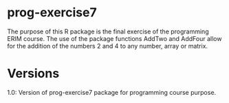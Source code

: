 prog-exercise7
==============
The purpose of this R package is the final exercise of the programming ERIM course. The use of the package functions 
AddTwo and AddFour allow for the addition of the numbers 2 and 4 to any number, array or matrix.

Versions
==============
1.0:  Version of prog-exercise7 package for programming course purpose.
